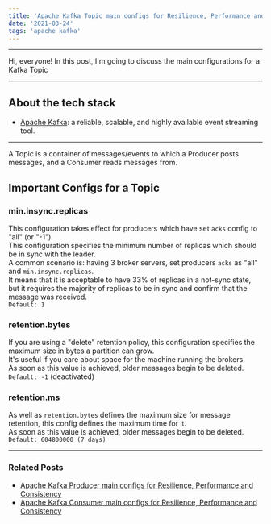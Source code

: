 ```yaml
---
title: 'Apache Kafka Topic main configs for Resilience, Performance and Consistency'
date: '2021-03-24'
tags: 'apache kafka'
---
```


---

Hi, everyone!
In this post, I'm going to discuss the main configurations for a Kafka Topic

---

## About the tech stack
- [Apache Kafka](https://kafka.apache.org/): a reliable, scalable, and highly available event streaming tool.

---

A Topic is a container of messages/events to which a Producer posts messages, and a Consumer 
reads messages from.  

## Important Configs for a Topic

### min.insync.replicas
This configuration takes effect for producers which have set `acks` config to "all" (or "-1").  
This configuration specifies the minimum number of replicas which should be in sync with 
the leader.  
A common scenario is: having 3 broker servers, set producers `acks` as "all" and `min.insync.replicas`.  
It means that it is acceptable to have 33% of replicas in a not-sync state, but it requires the majority of replicas to be in sync and confirm that the message was received.  
`Default: 1`

### retention.bytes
If you are using a "delete" retention policy, this configuration specifies the maximum size in bytes a partition can grow.  
It's useful if you care about space for the machine running the brokers.  
As soon as this value is achieved, older messages begin to be deleted.  
`Default: -1` (deactivated)

### retention.ms
As well as `retention.bytes` defines the maximum size for message retention, this config defines the maximum time for it.  
As soon as this value is achieved, older messages begin to be deleted.  
`Default: 604800000 (7 days)`

---

### Related Posts
- <a className="text-slate-700 hover:text-blue-400" href="../posts/kafka-producer-configs">Apache Kafka Producer main configs for Resilience, Performance and Consistency</a>  
- <a className="text-slate-700 hover:text-blue-400" href="../posts/kafka-consumer-configs">Apache Kafka Consumer main configs for Resilience, Performance and Consistency</a>  
